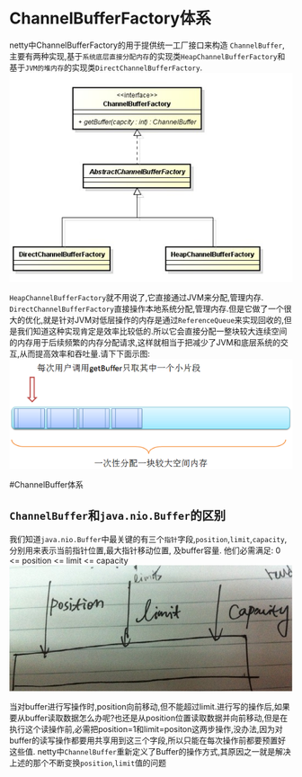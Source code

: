 # ChannelBufferFactory体系

netty中ChannelBufferFactory的用于提供统一工厂接口来构造 `ChannelBuffer`, 主要有两种实现,基于`系统底层直接分配内存`的实现类`HeapChannelBufferFactory`和基于`JVM的堆内存`的实现类`DirectChannelBufferFactory`.
![uml](images/bufferfactory.png)

`HeapChannelBufferFactory`就不用说了,它直接通过JVM来分配,管理内存. `DirectChannelBufferFactory`直接操作本地系统分配,管理内存.但是它做了一个很大的优化,就是针对JVM对低层操作的内存是通过`ReferenceQueue`来实现回收的,但是我们知道这种实现肯定是效率比较低的.所以它会直接分配一整块较大连续空间的内存用于后续频繁的内存分配请求,这样就相当于把减少了JVM和底层系统的交互,从而提高效率和吞吐量.请下下面示图:
![directbuffer](images/directbuffer.png)

#ChannelBuffer体系

## `ChannelBuffer`和`java.nio.Buffer`的区别

我们知道`java.nio.Buffer`中最关键的有三个`指针`字段,`position`,`limit`,`capacity`,分别用来表示当前指针位置,最大指针移动位置, 及buffer容量. 他们必需满足: 0 <= position <= limit <= capacity
![java.nio.Buffer](images/buffer.jpg)

当对buffer进行写操作时,position向前移动,但不能超过limit.进行写的操作后,如果要从buffer读取数据怎么办呢?也还是从position位置读取数据并向前移动,但是在执行这个读操作前,必需把position=1和limit=positon这两步操作,没办法,因为对buffer的读写操作都要用共享用到这三个字段,所以只能在每次操作前都要预置好这些值.
netty中`ChannelBuffer`重新定义了Buffer的操作方式,其原因之一就是解决上述的那个不断变换`position`,`limit`值的问题

